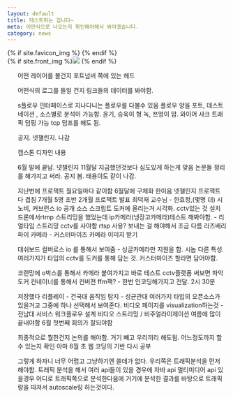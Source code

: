 ```yaml
---
layout: default
title: 테스트하는 겁니다~
meta: 어떤식으로 나오는지 확인해야해서 봐야겠습니다.
category: news
---
```

<head>
  <meta charset="utf-8">
  <meta http-equiv="X-UA-Compatible" content="IE=edge">
  <title>{% if page.title %}{{ page.title }}{% else %}{{ site.title }}{% endif %}</title>
  <meta name="viewport" content="width=device-width, initial-scale=1.0">
  <meta name="description" content="{{ site.description }}">
  <link rel="canonical" href="{{ page.url | replace:'index.html','' | prepend: site.baseurl | prepend: site.url }}"> {% if site.favicon_img %}
  <link rel="shortcut icon" href="{{ site.favicon_img_path }}" /> {% endif %}
  <link href='https://fonts.googleapis.com/css?family=Open+Sans:400,700&subset=latin' rel='stylesheet' type='text/css'>
  <link rel="stylesheet" href="{{ " /css/front.css " | prepend: site.baseurl }}">
  <link rel="stylesheet" href="https://maxcdn.bootstrapcdn.com/font-awesome/4.5.0/css/font-awesome.min.css">
  <meta name="viewport" content="width=device-width, initial-scale=1">
  <link rel="stylesheet" href="https://www.w3schools.com/w3css/4/w3.css">
  <style>
    @import url(//fonts.googleapis.com/earlyaccess/nanumpenscript.css);
    a.custom{ font-family: 'Nanum Pen Script', cursive;
              font-weight:600;
              font-size:70pt;
    }
  </style>
</head>
<body>
    <div class="w3-container">
      <div class="content">
        <div class="custom">
          {% if site.front_img %}<img src="{{ site.front_img_path }}" id="fullscreen"> {% endif %} 
          <ul class="custom">
            어떤 레이어를 볼건지 포트넘버 쪽에 있는 헤드

어떤식의 로그를 들일 건지 링크들의 데이터를 봐야함.

s플로우 인터페이스로 지나다니는 플로우를 다볼수 있음 플로우 양을 포트, 데스트네이션 , 소스별로 분석이 가능함. 윤기, 승욱이 형 녹, 쯔엉이 암. 와이어 샤크 트래픽 덤핑 가능 tcp 덤프를 해도 됨.

공지. 넷챌린지. 나감

캡스톤 디자인 내용

6월 말에 끝남. 넷챌린지 11월달 지금했던것보다 심도있게 하는게 맞음 논문들 정리를 해가지고 써라. 공지 봄. 태용이도 같이 나감.

지난번에 프로잭트 월요일마다 같이함 6월달에 구체화 한이음 넷챌린지 프로잭트 다 겹침 7개월 5명 초반 2개월 프로잭트 발표 최덕재 교수님 - 한효정,(몇명 더) 시노비, 커브런스 io 공개 소스 스크립트 도커에 올리는거 시각화. cctv있는 것 설치 드론에서rtmp 스트리밍을 했었는데 ip카메라(냉장고카메라)테스트 해봐야함. - 리얼타임 스트리밍 cctv를 사야함 rtsp 사용? 보내는 걸 해야해서 조금 다름 라즈베리파이 카메라 - 커스터마이즈 카메라 이미지 받기

대쉬보드 컬버로스 io 를 통해서 보여줌 - 싱글카메라만 지원을 함. 시놉 다른 특성. 여러가지가 타입의 cctv를 도커를 통해 담는 것. 커스터마이즈 할라면 담어야함.

코렌망에 o박스를 통해서 카메라 붙여가지고 바로 테스트 cctv플랫폼 써보면 파악 도커 컨네이너를 통해서 컨버젼 ffm팩? - 한번 인코딩해가지고 전달. 2시 30분

저장했다 리플레이 - 건국대 움직임 탐지 - 성균관대 여러가지 타입의 오픈소스가 있을거고 그중에 하나 선택해서 보여준다. 비디오 페이지를 visualization하는것 - 전남대 서비스 워크플로우 설계 비디오 스트리밍 / 비주얼라이제이션 여름에 많이 끝내야함 6월 첫번째 회의가 잘되야함

최종적으로 뭘한건지 논의를 해야함. 거기 빼고 우리끼리 해도됨. 어느정도까지 할 수 있는지 확인 아마 6월 초 웹 코딩의 기반 다시 공부

그렇게 하자니 너무 어렵고 그냥하기엔 쓸데가 없다. 우리쪽은 트래픽분석을 먼저 해야함. 트래픽 분석을 해서 여러 api들이 있을 경우에 자바 api 멀티미디어 api 있을경우 어디로 트래픽쪽으로 분석한다음에 거기에 분석한 결과를 바탕으로 트래픽 량을 따져서 autoscale링 하는것이다.
          </ul>
        </div>
      </div>
    </div>
</body>
